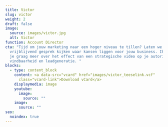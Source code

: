 ```yaml
---
title: Victor
slug: victor
weight: 2
draft: false
image:
  source: images/victor.jpg
  alt: Victor
function: Account Director
cta: "Tijd om jouw marketing naar een hoger niveau te tillen? Laten we in een
  vrijblijvend gesprek kijken waar kansen liggen voor jouw business. Ik vertel
  je graag meer over het effect van een strategische video op je autoriteit,
  vindbaarheid en leadgeneratie. "
blocks:
  - type: content_block
    content: <a data-src="vcard" href="images/victor_teeselink.vcf"
      class="vcard-link">Download vCard</a>
    displaymedia: image
    youtube:
      image:
        source: ""
    image:
      source: ""
seo:
  noindex: true
---
```

